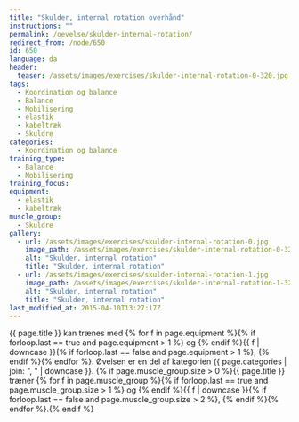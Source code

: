 ```yaml
---
title: "Skulder, internal rotation overhånd"
instructions: ""
permalink: /oevelse/skulder-internal-rotation/
redirect_from: /node/650
id: 650
language: da
header:
  teaser: /assets/images/exercises/skulder-internal-rotation-0-320.jpg
tags:
  - Koordination og balance
  - Balance
  - Mobilisering
  - elastik
  - kabeltræk
  - Skuldre
categories:
  - Koordination og balance
training_type:
  - Balance
  - Mobilisering
training_focus:
equipment:
  - elastik
  - kabeltræk
muscle_group:
  - Skuldre
gallery:
  - url: /assets/images/exercises/skulder-internal-rotation-0.jpg
    image_path: /assets/images/exercises/skulder-internal-rotation-0-320.jpg
    alt: "Skulder, internal rotation"
    title: "Skulder, internal rotation"
  - url: /assets/images/exercises/skulder-internal-rotation-1.jpg
    image_path: /assets/images/exercises/skulder-internal-rotation-1-320.jpg
    alt: "Skulder, internal rotation"
    title: "Skulder, internal rotation"
last_modified_at: 2015-04-10T13:27:17Z
---
```

{{ page.title }} kan trænes med {% for f in page.equipment %}{% if forloop.last == true and page.equipment > 1 %} og {% endif %}{{ f | downcase  }}{% if forloop.last == false and page.equipment > 1 %}, {% endif %}{% endfor %}. Øvelsen er en del af kategorien {{ page.categories | join: ", " | downcase }}. {% if page.muscle_group.size > 0 %}{{ page.title }} træner {% for f in page.muscle_group %}{% if forloop.last == true and page.muscle_group.size > 1 %} og {% endif %}{{ f | downcase }}{% if forloop.last == false and page.muscle_group.size > 2 %}, {% endif %}{% endfor %}.{% endif %}
